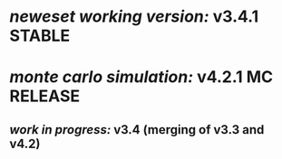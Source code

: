 # *neweset working version:* v3.4.1 STABLE
# *monte carlo simulation:* v4.2.1 MC RELEASE
## *work in progress:* v3.4 (merging of v3.3 and v4.2)
